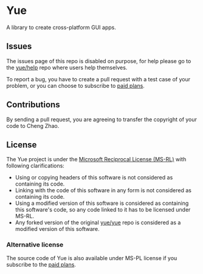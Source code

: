 # Yue

A library to create cross-platform GUI apps.

## Issues

The issues page of this repo is disabled on purpose, for help please go to the
[yue/help](https://github.com/yue/help) repo where users help themselves.

To report a bug, you have to create a pull request with a test case of your
problem, or you can choose to subscribe to [paid plans][paid-plans].

## Contributions

By sending a pull request, you are agreeing to transfer the copyright of your
code to Cheng Zhao.

## License

The Yue project is under the [Microsoft Reciprocal License (MS-RL)][ms-rl]
with following clarifications:

* Using or copying headers of this software is not considered as containing
  its code.
* Linking with the code of this software in any form is not considered as
  containing its code.
* Using a modified version of this software is considered as containing this
  software's code, so any code linked to it has to be licensed under MS-RL.
* Any forked version of the original [yue/yue](https://github.com/yue/yue) repo
  is considered as a modified version of this software.

### Alternative license

The source code of Yue is also available under MS-PL license if you subscribe to
the [paid plans][paid-plans].

[ms-rl]: https://github.com/yue/yue/blob/master/LICENSE
[paid-plans]: https://github.com/yue/yue/tree/master/docs/paid_plans
